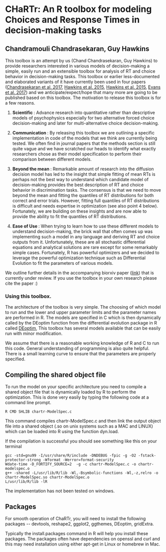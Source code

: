 # CHaRTr: An R toolbox for modeling Choices and Response Times in decision-making tasks
## Chandramouli Chandrasekaran, Guy Hawkins

This toolbox is an attempt by us (Chand Chandrasekaran, Guy Hawkins) to provide researchers interested in various models of decision-making a simple, easily run and an extensible toolbox for analysis of RT and choice behavior in decision-making tasks. This toolbox or earlier less-documented and elaborated variants of it have currently been used in four papers ([Chandrasekaran et al. 2017](https://www.nature.com/articles/s41467-017-00715-0), [Hawkins et al. 2015](http://www.physiology.org/doi/10.1152/jn.00088.2015), [Hawkins et al. 2015](https://doi.org/10.1523/JNEUROSCI.2410-14.2015), [Evans et al. 2017](https://www.nature.com/articles/s41598-017-16694-7)) and we anticipate/expect/hope that many more are going to be published based on this toolbox. The motivation to release this toolbox is for a few reasons.

1. <b> Scientific </b>: Advance research into quantitative rather than descriptive models of psychophysics especially for two alternative forced choice decision-making and later for multi-alternative choice decision-making.

2. <b> Communication </b>: By releasing this toolbox we are outlining a specific implementation in code of the models that we think are currently being tested. We often find in journal papers that the methods section is still quite vague and we have scratched our heads to identify what exactly researchers chose as their model specification to perform their comparison between different models.

3. <b> Beyond the mean </b>: Remarkable amount of research into the diffusion decision model has led to the insight that simple fitting of mean RTs is perhaps not the best way to understand which candidate model of decision-making provides the best description of RT and choice behavior in discrimination tasks. The consensus is that we need to move beyond the mean and fitting the quantiles of RT distributions for both correct and error trials. However, fitting full quantiles of RT distributions is difficult and needs expertise in optimization (see also point 4 below). Fortunately, we are building on these insights and are now able to provide the ability to fit the quantiles of RT distributions.

4. <b> Ease of Use </b>: When trying to learn how to use these different models to understand decision-making, the brick wall that often comes up was implementing such a model in any language and deriving RT and choice outputs from it. Unfortunately, these are all stochastic differential equations and analytical solutions are rare except for some remarkably simple cases. Fortunately, R has powerful optimizers and we decided to leverage the powerful optimization technique such as Differential Evolution to fit the parameters of various models.

We outline further details in the accompanying biorxiv paper ([link](https://www.biorxiv.org/content/10.1101/570184v1)) that is currently under review. If you use the toolbox in your own research please cite the paper :)

### Using this toolbox. 

The architecture of the toolbox is very simple. The choosing of which model to run and the lower and upper parameter limits and the parameter names are performed in R. The models are specified in C which is then dynamically called by the DEoptim function from the differential evolution package in R called [DEoptim](https://cran.r-project.org/web/packages/DEoptim/index.html), This toolbox has several models available that can be easily run with minor modification.

We assume that there is a reasonable working knowledge of R and C to run this code. General understanding of programming is also quite helpful. There is a small learning curve to ensure that the parameters are properly specified.

## Compiling the shared object file

To run the model on your specific architecture you need to compile a shared object file that is dynamically loaded by R to perform the optimization. This is done very easily by typing the following code at a command line prompt. 

```
R CMD SHLIB chartr-ModelSpec.c
```

This command compiles chartr-ModelSpec.c and then link the output object file into a shared object (.so on unix systems such as a MAC and LINUX) which can be loaded into R using the function dyn.load.

If the compilation is successful you should see something like this on your terminal

```
gcc -std=gnu99 -I/usr/share/R/include -DNDEBUG -fpic -g -O2 -fstack-protector-strong -Wformat -Werror=format-security 
Wdate-time -D_FORTIFY_SOURCE=2  -g -c chartr-ModelSpec.c -o chartr-modelspec.o
g++ -shared -L/usr/lib/R/lib -Wl,-Bsymbolic-functions -Wl,-z,relro -o chartr-ModelSpec.so chartr-ModelSpec.o 
L/usr/lib/R/lib -lR

```

The implementation has not been tested on windows.

## Packages

For smooth operation of ChaRTr, you will need to install the following packages -- devtools, reshape2, ggplot2, ggthemes, DEoptim, gridExtra.

Typically the install.packages command in R will help you install these packages. The packages often have dependencies on openssl and curl and this may need installation using either apt-get in Linux or homebrew in Mac.


